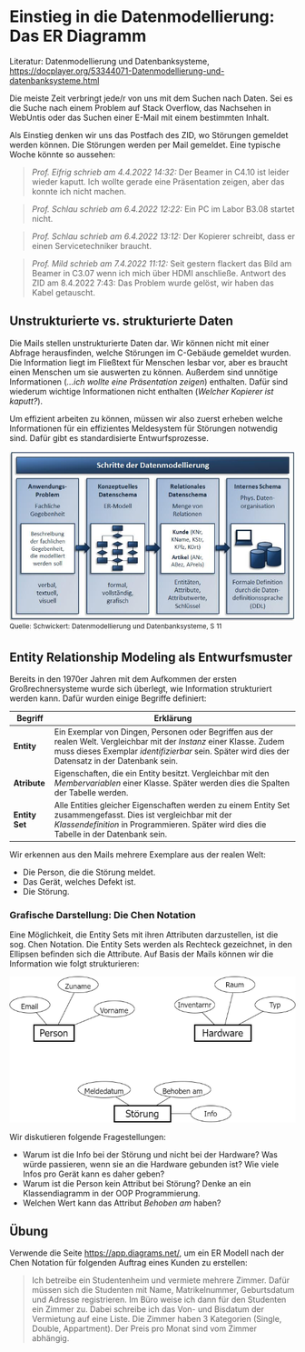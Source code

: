 # Einstieg in die Datenmodellierung: Das ER Diagramm

Literatur: Datenmodellierung und Datenbanksysteme, https://docplayer.org/53344071-Datenmodellierung-und-datenbanksysteme.html

Die meiste Zeit verbringt jede/r von uns mit dem Suchen nach Daten. Sei es die Suche nach einem
Problem auf Stack Overflow, das Nachsehen in WebUntis oder das Suchen einer E-Mail mit einem
bestimmten Inhalt.

Als Einstieg denken wir uns das Postfach des ZID, wo Störungen gemeldet werden können. Die Störungen
werden per Mail gemeldet. Eine typische Woche könnte so aussehen:

> *Prof. Eifrig schrieb am 4.4.2022 14:32:*
> Der Beamer in C4.10 ist leider wieder kaputt. Ich wollte gerade eine Präsentation zeigen, aber das
> konnte ich nicht machen.

> *Prof. Schlau schrieb am 6.4.2022 12:22:*
> Ein PC im Labor B3.08 startet nicht.

> *Prof. Schlau schrieb am 6.4.2022 13:12:*
> Der Kopierer schreibt, dass er einen Servicetechniker braucht.


> *Prof. Mild schrieb am 7.4.2022 11:12:*
> Seit gestern flackert das Bild am Beamer in C3.07 wenn ich mich über HDMI anschließe.
> Antwort des ZID am 8.4.2022 7:43:
> Das Problem wurde gelöst, wir haben das Kabel getauscht.

## Unstrukturierte vs. strukturierte Daten

Die Mails stellen unstrukturierte Daten dar. Wir können nicht mit einer Abfrage herausfinden, welche
Störungen im C-Gebäude gemeldet wurden. Die Information liegt im Fließtext für Menschen lesbar
vor, aber es braucht einen Menschen um sie auswerten zu können. Außerdem sind unnötige Informationen
(*...ich wollte eine Präsentation zeigen*) enthalten. Dafür sind wiederum wichtige Informationen nicht
enthalten (*Welcher Kopierer ist kaputt?*).

Um effizient arbeiten zu können, müssen wir also zuerst erheben welche Informationen für ein
effizientes Meldesystem für Störungen notwendig sind. Dafür gibt es standardisierte Entwurfsprozesse.

![](schritte_der_datenmodellierung.jpg)
<sup>Quelle: Schwickert: Datenmodellierung und Datenbanksysteme, S 11</sup>

## Entity Relationship Modeling als Entwurfsmuster

Bereits in den 1970er Jahren mit dem Aufkommen der ersten Großrechnersysteme wurde sich überlegt,
wie Information strukturiert werden kann. Dafür wurden einige Begriffe definiert:

| **Begriff**      |  **Erklärung**     |
| -------------    | ----- |
| **Entity**       | Ein Exemplar von Dingen, Personen oder Begriffen aus der realen Welt. Vergleichbar mit der *Instanz* einer Klasse. Zudem muss dieses Exemplar *identifizierbar* sein. Später wird dies der Datensatz in der Datenbank sein. |
| **Atribute**     | Eigenschaften, die ein Entity besitzt. Vergleichbar mit den *Membervariablen* einer Klasse. Später werden dies die Spalten der Tabelle werden. |
| **Entity Set**   | Alle Entities gleicher Eigenschaften werden zu einem Entity Set zusammengefasst. Dies ist vergleichbar mit der *Klassendefinition* in Programmieren. Später wird dies die Tabelle in der Datenbank sein. |

Wir erkennen aus den Mails mehrere Exemplare aus der realen Welt:
- Die Person, die die Störung meldet.
- Das Gerät, welches Defekt ist.
- Die Störung.

### Grafische Darstellung: Die Chen Notation

Eine Möglichkeit, die Entity Sets mit ihren Attributen darzustellen, ist die sog. Chen Notation.
Die Entity Sets werden als Rechteck gezeichnet, in den Ellipsen befinden sich die Attribute. Auf
Basis der Mails können wir die Information wie folgt strukturieren:

![](10_Intro_ermodel.png)


Wir diskutieren folgende Fragestellungen:
- Warum ist die Info bei der Störung und nicht bei der Hardware? Was würde passieren, wenn sie
  an die Hardware gebunden ist? Wie viele Infos pro Gerät kann es daher geben?
- Warum ist die Person kein Attribut bei Störung? Denke an ein Klassendiagramm in der OOP Programmierung.
- Welchen Wert kann das Attribut *Behoben am* haben?

## Übung

Verwende die Seite https://app.diagrams.net/, um ein ER Modell nach der Chen Notation für folgenden
Auftrag eines Kunden zu erstellen:

> Ich betreibe ein Studentenheim und vermiete mehrere Zimmer. Dafür müssen sich die Studenten mit
> Name, Matrikelnummer, Geburtsdatum und Adresse registrieren. Im Büro weise ich dann für den Studenten
> ein Zimmer zu. Dabei schreibe ich das Von- und Bisdatum der Vermietung auf eine Liste. Die Zimmer
> haben 3 Kategorien (Single, Double, Appartment). Der Preis pro Monat sind vom Zimmer abhängig.



